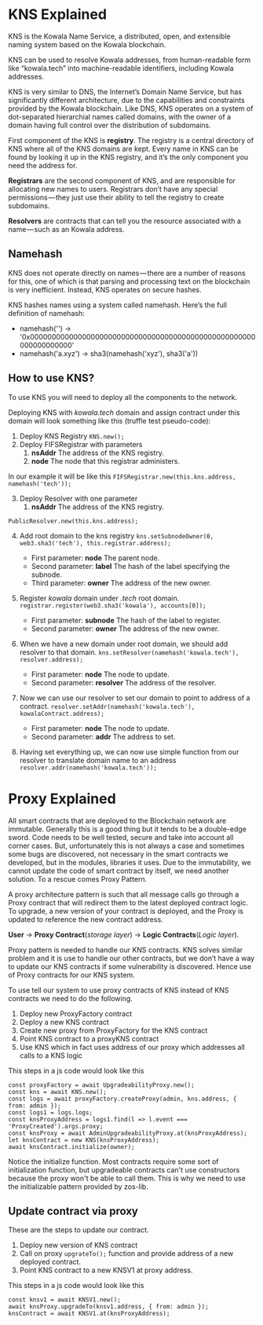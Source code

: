 # KNS Explained
KNS is the Kowala Name Service, a distributed, open, and extensible naming system based on the Kowala blockchain.

KNS can be used to resolve Kowala addresses, from human-readable form like “kowala.tech” into machine-readable identifiers, including Kowala addresses.

KNS is very similar to DNS, the Internet’s Domain Name Service, but has significantly different architecture, due to the capabilities and constraints provided by the Kowala blockchain. Like DNS, KNS operates on a system of dot-separated hierarchial names called domains, with the owner of a domain having full control over the distribution of subdomains.

First component of the KNS is **registry**. The registry is a central directory of KNS where all of the KNS domains are kept.
Every name in KNS can be found by looking it up in the KNS registry, and it’s the only component you need the address for.

**Registrars** are the second component of KNS, and are responsible for allocating new names to users. Registrars don’t have any special permissions — they just use their ability to tell the registry to create subdomains.

**Resolvers** are contracts that can tell you the resource associated with a name — such as an Kowala address.


## Namehash
KNS does not operate directly on names — there are a number of reasons for this, one of which is that parsing and processing text on the blockchain is very inefficient. Instead, KNS operates on secure hashes.

KNS hashes names using a system called namehash. Here’s the full definition of namehash:
* namehash('') -> '0x0000000000000000000000000000000000000000000000000000000000000000'
* namehash('a.xyz') -> sha3(namehash('xyz'), sha3('a'))


## How to use KNS?
To use KNS you will need to deploy all the components to the network.

Deploying KNS with *kowala.tech* domain and assign contract under this domain will look something like this (truffle test pseudo-code):
1. Deploy KNS Registry
	`KNS.new();`
2. Deploy FIFSRegistrar with parameters 
	1. **nsAddr** The address of the KNS registry.
	2. **node** The node that this registrar administers.

In our example it will be like this
`FIFSRegistrar.new(this.kns.address, namehash('tech'));`

3. Deploy Resolver with one parameter
	1. **nsAddr** The address of the KNS registry.

`PublicResolver.new(this.kns.address);`

4. Add root domain to the kns registry
	`kns.setSubnodeOwner(0, web3.sha3('tech'), this.registrar.address);`
    * First parameter: **node** The parent node.
    * Second parameter: **label** The hash of the label specifying the subnode.
    * Third parameter: **owner** The address of the new owner.

5. Register *kowala* domain under *.tech* root domain.
	`registrar.register(web3.sha3('kowala'), accounts[0]);`
    * First parameter: **subnode** The hash of the label to register.
    * Second parameter: **owner** The address of the new owner.

6. When we have a new domain under root domain, we should add resolver to that domain.
	`kns.setResolver(namehash('kowala.tech'), resolver.address);`
	* First parameter: **node** The node to update.
	* Second parameter: **resolver** The address of the resolver.
7. Now we can use our resolver to set our domain to point to address of a contract.
	`resolver.setAddr(namehash('kowala.tech'), kowalaContract.address);`
	* First parameter: **node** The node to update.
	* Second parameter: **addr** The address to set.

8. Having set everything up, we can now use simple function from our resolver to translate domain name to an address
	`resolver.addr(namehash('kowala.tech'));`


# Proxy Explained
All smart contracts that are deployed to the Blockchain network are immutable. Generally this is a good thing but it tends to be a double-edge sword. Code needs to be well tested, secure and take into account all corner cases. But, unfortunately this is not always a case and sometimes some bugs are discovered, not necessary in the smart contracts we developed, but in the modules, libraries it uses. Due to the immutability, we cannot update the code of smart contract by itself, we need another solution. To a rescue comes Proxy Pattern.

A proxy architecture pattern is such that all message calls go through a Proxy contract that will redirect them to the latest deployed contract logic. To upgrade, a new version of your contract is deployed, and the Proxy is updated to reference the new contract address.

**User** -> **Proxy Contract**(*storage layer*) -> **Logic Contracts**(*Logic layer*).

Proxy pattern is needed to handle our KNS contracts. KNS solves similar problem and it is use to handle our other contracts, but we don’t have a way to update our KNS contracts if some vulnerability is discovered. Hence use of Proxy contracts for our KNS system.

To use tell our system to use proxy contracts of KNS instead of KNS contracts we need to do the following.

1. Deploy new ProxyFactory contract
2. Deploy a new KNS contract
3. Create new proxy from ProxyFactory for the KNS contract
4. Point KNS contract to a proxyKNS contract
5. Use KNS which in fact uses address of our proxy which addresses all calls to a KNS logic

This steps in a js code would look like this
```
const proxyFactory = await UpgradeabilityProxy.new();  
const kns = await KNS.new();
const logs = await proxyFactory.createProxy(admin, kns.address, { from: admin });
const logs1 = logs.logs;
const knsProxyAddress = logs1.find(l => l.event === 'ProxyCreated').args.proxy;
const knsProxy = await AdminUpgradeabilityProxy.at(knsProxyAddress);
let knsContract = new KNS(knsProxyAddress);
await knsContract.initialize(owner);
```

Notice the initialize function. Most contracts require some sort of initialization function, but upgradeable contracts can't use constructors because the proxy won't be able to call them. This is why we need to use the initializable pattern provided by zos-lib.

## Update contract via proxy
These are the steps to update our contract.

1. Deploy new version of KNS contract
2. Call on proxy `upgrateTo();` function and provide address of a new deployed contract.
3. Point KNS contract to a new KNSV1 at proxy address.

This steps in a js code would look like this

```
const knsv1 = await KNSV1.new();
await knsProxy.upgradeTo(knsv1.address, { from: admin });
knsContract = await KNSV1.at(knsProxyAddress);
```
